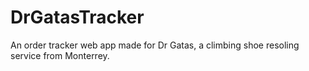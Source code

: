 # DrGatasTracker
An order tracker web app made for Dr Gatas, a climbing shoe resoling service from Monterrey.
